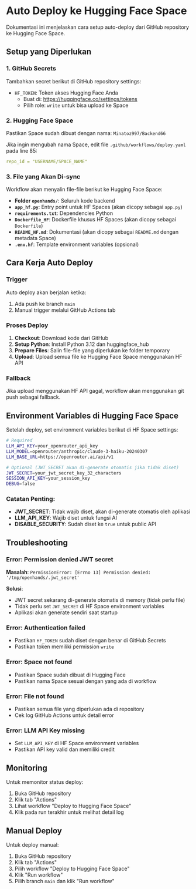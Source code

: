 # Auto Deploy ke Hugging Face Space

Dokumentasi ini menjelaskan cara setup auto-deploy dari GitHub repository ke Hugging Face Space.

## Setup yang Diperlukan

### 1. GitHub Secrets
Tambahkan secret berikut di GitHub repository settings:

- `HF_TOKEN`: Token akses Hugging Face Anda
  - Buat di: https://huggingface.co/settings/tokens
  - Pilih role: `write` untuk bisa upload ke Space

### 2. Hugging Face Space
Pastikan Space sudah dibuat dengan nama: `Minatoz997/Backend66`

Jika ingin mengubah nama Space, edit file `.github/workflows/deploy.yaml` pada line 85:
```yaml
repo_id = "USERNAME/SPACE_NAME"
```

### 3. File yang Akan Di-sync

Workflow akan menyalin file-file berikut ke Hugging Face Space:

- **Folder `openhands/`**: Seluruh kode backend
- **`app_hf.py`**: Entry point untuk HF Spaces (akan dicopy sebagai `app.py`)
- **`requirements.txt`**: Dependencies Python
- **`Dockerfile_HF`**: Dockerfile khusus HF Spaces (akan dicopy sebagai `Dockerfile`)
- **`README_HF.md`**: Dokumentasi (akan dicopy sebagai `README.md` dengan metadata Space)
- **`.env.hf`**: Template environment variables (opsional)

## Cara Kerja Auto Deploy

### Trigger
Auto deploy akan berjalan ketika:
1. Ada push ke branch `main`
2. Manual trigger melalui GitHub Actions tab

### Proses Deploy
1. **Checkout**: Download kode dari GitHub
2. **Setup Python**: Install Python 3.12 dan huggingface_hub
3. **Prepare Files**: Salin file-file yang diperlukan ke folder temporary
4. **Upload**: Upload semua file ke Hugging Face Space menggunakan HF API

### Fallback
Jika upload menggunakan HF API gagal, workflow akan menggunakan git push sebagai fallback.

## Environment Variables di Hugging Face Space

Setelah deploy, set environment variables berikut di HF Space settings:

```bash
# Required
LLM_API_KEY=your_openrouter_api_key
LLM_MODEL=openrouter/anthropic/claude-3-haiku-20240307
LLM_BASE_URL=https://openrouter.ai/api/v1

# Optional (JWT_SECRET akan di-generate otomatis jika tidak diset)
JWT_SECRET=your_jwt_secret_key_32_characters
SESSION_API_KEY=your_session_key
DEBUG=false
```

### Catatan Penting:
- **JWT_SECRET**: Tidak wajib diset, akan di-generate otomatis oleh aplikasi
- **LLM_API_KEY**: Wajib diset untuk fungsi AI
- **DISABLE_SECURITY**: Sudah diset ke `true` untuk public API

## Troubleshooting

### Error: Permission denied JWT secret
**Masalah**: `PermissionError: [Errno 13] Permission denied: '/tmp/openhands/.jwt_secret'`

**Solusi**: 
- JWT secret sekarang di-generate otomatis di memory (tidak perlu file)
- Tidak perlu set `JWT_SECRET` di HF Space environment variables
- Aplikasi akan generate sendiri saat startup
### Error: Authentication failed
- Pastikan `HF_TOKEN` sudah diset dengan benar di GitHub Secrets
- Pastikan token memiliki permission `write`

### Error: Space not found
- Pastikan Space sudah dibuat di Hugging Face
- Pastikan nama Space sesuai dengan yang ada di workflow

### Error: File not found
- Pastikan semua file yang diperlukan ada di repository
- Cek log GitHub Actions untuk detail error

### Error: LLM API Key missing
- Set `LLM_API_KEY` di HF Space environment variables
- Pastikan API key valid dan memiliki credit
## Monitoring

Untuk memonitor status deploy:
1. Buka GitHub repository
2. Klik tab "Actions"
3. Lihat workflow "Deploy to Hugging Face Space"
4. Klik pada run terakhir untuk melihat detail log

## Manual Deploy

Untuk deploy manual:
1. Buka GitHub repository
2. Klik tab "Actions"
3. Pilih workflow "Deploy to Hugging Face Space"
4. Klik "Run workflow"
5. Pilih branch `main` dan klik "Run workflow"